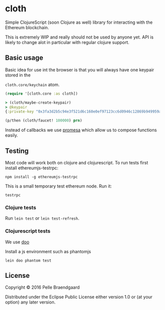 # cloth

Simple ClojureScript (soon Clojure as well) library for interacting with the Ethereum blockchain.

This is extremely WIP and really should not be used by anyone yet. API is likely to change alot in particular with regular clojure support.

## Basic usage




Basic idea for use int the browser is that you will always have one keypair stored in the

`cloth.core/keychain` atom.

```clojure
(require '[cloth.core :as cloth])

> (cloth/maybe-create-keypair)
> @keypair
{:private-key "0x3fa3d2b5c94e3f521d6c160e0ef97123cc6d0946c12869b949959aa0f8c333de", :public-key "0x2bc20e2d35874f64f1115351f70a0c9013cd3807707cf7d62b99bd1439a3ed54611d8a976c2637a997b0927670bbc12448b79578e609b91da148917f14be8be4", :address "0x9927ff21b9bb0eee9b0ee4867ebf9102d12d6ecb"}

(p/then (cloth/faucet! 100000) prn)

```

Instead of callbacks we use [promesa](http://funcool.github.io/promesa/latest/) which allow us to compose functions easily.

## Testing

Most code will work both on clojure and clojurescript. To run tests first install ethereumjs-testrpc:

```
npm install -g ethereumjs-testrpc
```

This is a small temporary test ethereum node. Run it:

```
testrpc
```

### Clojure tests

Run `lein test` or `lein test-refresh`.

### Clojurescript tests

We use [doo](https://github.com/bensu/doo) 

Install a js environment such as phantomjs

```
lein doo phantom test
```

## License

Copyright © 2016 Pelle Braendgaard

Distributed under the Eclipse Public License either version 1.0 or (at your option) any later version.
